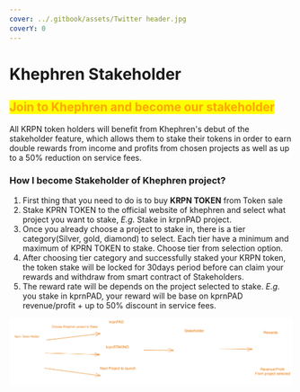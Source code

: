 ```yaml
---
cover: ../.gitbook/assets/Twitter header.jpg
coverY: 0
---
```


# Khephren Stakeholder

## <mark style="color:orange;">Join to Khephren and become our stakeholder</mark>

All KRPN token holders will benefit from Khephren's debut of the stakeholder feature, which allows them to stake their tokens in order to earn double rewards from income and profits from chosen projects as well as up to a 50% reduction on service fees.

### How I become Stakeholder of Khephren project?

1. First thing that you need to do is to buy **KRPN TOKEN** from Token sale
2. Stake KPRN TOKEN to the official website of khephren and select what project you want to stake, _E.g._ Stake in krpnPAD project.
3. Once you already choose a project to stake in, there is a tier category(Silver, gold, diamond) to select. Each tier have a minimum and maximum of KPRN TOKEN  to stake. Choose tier from selection option.
4. After choosing tier category and successfully staked your KRPN token, the token stake will be locked for 30days period before can claim your rewards and withdraw from smart contract of Stakeholders.
5. The reward rate will be depends on the project selected to stake. _E.g._ you stake in kprnPAD, your reward will be base on kprnPAD revenue/profit + up to 50% discount in service fees.&#x20;

<img src="../.gitbook/assets/file.drawing (1).svg" alt="Become Stakeholder illustration" class="gitbook-drawing">

###

